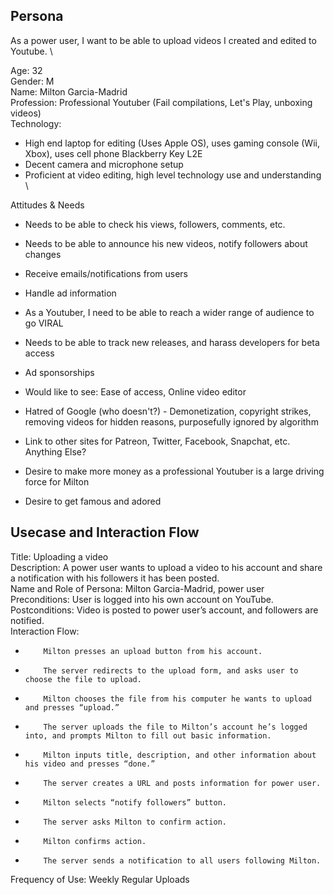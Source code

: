 ## Persona

As a power user, I want to be able to upload videos I created and edited to Youtube. \

Age: 32 \
Gender: M \
Name: Milton Garcia-Madrid \
Profession: Professional Youtuber (Fail compilations, Let's Play, unboxing videos) \
Technology: 
-	High end laptop for editing (Uses Apple OS), uses gaming console (Wii, Xbox), uses cell phone Blackberry Key L2E
-	Decent camera and microphone setup
-	Proficient at video editing, high level technology use and understanding \


Attitudes & Needs
-	Needs to be able to check his views, followers, comments, etc.
-	Needs to be able to announce his new videos, notify followers about changes
-	Receive emails/notifications from users
-	Handle ad information

-	As a Youtuber, I need to be able to reach a wider range of audience to go VIRAL
-	Needs to be able to track new releases, and harass developers for beta access
-	Ad sponsorships
-	Would like to see: Ease of access, Online video editor
-	Hatred of Google (who doesn't?)  - Demonetization, copyright strikes, removing videos for hidden reasons, purposefully ignored by algorithm
-	Link to other sites for Patreon, Twitter, Facebook, Snapchat, etc.
Anything Else?
-	Desire to make more money as a professional Youtuber is a large driving force for Milton
-	Desire to get famous and adored

## Usecase and Interaction Flow

Title: Uploading a video \
Description: A power user wants to upload a video to his account and share a notification with his followers it has been posted. \
Name and Role of Persona: Milton Garcia-Madrid, power user \
Preconditions: User is logged into his own account on YouTube. \
Postconditions: Video is posted to power user’s account, and followers are notified. \
Interaction Flow:
-         Milton presses an upload button from his account.
-         The server redirects to the upload form, and asks user to choose the file to upload.
-         Milton chooses the file from his computer he wants to upload and presses “upload.”
-         The server uploads the file to Milton’s account he’s logged into, and prompts Milton to fill out basic information.
-         Milton inputs title, description, and other information about his video and presses “done.”
-         The server creates a URL and posts information for power user.
-         Milton selects “notify followers” button.
-         The server asks Milton to confirm action.
-         Milton confirms action.
-         The server sends a notification to all users following Milton.
Frequency of Use: Weekly Regular Uploads
